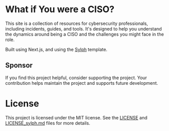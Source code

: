 # What if You were a CISO?

This site is a collection of resources for cybersecurity professionals, including incidents, guides, and tools. It's designed to help you understand the dynamics around being a CISO and the challenges you might face in the role.

Built using Next.js, and using the [Sylph](https://github.com/raphaelsalaja/sylph) template.

## Sponsor

If you find this project helpful, consider supporting the project. Your contribution helps maintain the project and supports future development.

# License

This project is licensed under the MIT license. See the [LICENSE](./LICENSE.md) and [LICENSE_sylph.md](./LICENSE_sylph.md) files for more details.
